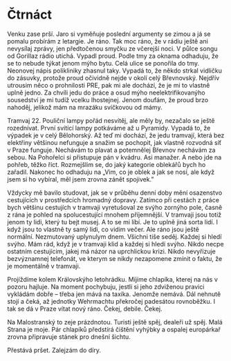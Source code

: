 # Čtrnáct

Venku zase prší. Jaro si vyměňuje poslední argumenty se zimou a já se pomalu probírám z letargie. Je ráno. Tak moc ráno, že v rádiu ještě ani nevysílaj zprávy, jen předtočenou smyčku ze včerejší noci. V půlce songu od Gorillaz rádio utichá. Vypadl proud. Podle tmy za oknama odhaduju, že se to nebude týkat jenom mýho bytu. Celá ulice se ponořila do tmy. Neonovej nápis polikliniky zhasnul taky. Vypadá to, že někdo strkal vidličku do zásuvky, protože proud očividně nejde v okolí celý Břevnovský. Nejdřív utrousim něco o prohnilosti PRE, pak mi ale dochází, že je mi to vlastně uplně jedno. Za chvíli jedu do práce a osud mýho neelektrifikovanýho sousedství je mi tudíž vcelku lhostejnej. Jenom doufám, že proud brzo nahoděj, jelikož mám na mrazáku svíčkovou od mámy.

Tramvaj 22. Pouliční lampy pořád nesvítěj, ale měly by, nezačalo se ještě rozednívat. První svítící lampy potkáváme až u Pyramidy. Vypadá to, že výpadek je v celý Bělohorský. Až teď mi dochází, že jedu tramvají, která bez elektřiny většinou nefunguje a snažim se pochopit, jak vlastně rozvodná síť v Praze funguje. Nechávám to plavat a potemnělej Břevnov nechávám za sebou. Na Pohořelci si přistupuje pán v kvádru. Asi manažer. A nebo jde na pohřeb, těžko říct. Rozmejšlim se, do jaký kategorie oblekářů bych ho zařadil. Nakonec ho odhaduju na „Vim, co je oblek a jak se nosí, ale když jsem si ho vybíral, měl jsem zrovna zánět spojivek.”

Vždycky mě bavilo studovat, jak se v průběhu denní doby mění osazenstvo cestujících v prostředcích hromadný dopravy. Zatímco při cestách z práce bych většinu cestujích v tramvaji vyretušoval ze svýho zornýho pole, časně z rána je pohled na spolucestující mnohem příjemnější. V tramvaji jsou totiž jenom ty lidi, který tu bejt musej. A to se mi líbí. Je to uplně jiná sorta lidí. I když jsou to vlastně ty samý lidi, co vidim večer. Ale ráno jsou ještě normální. Nezmutovaný uplynulym dnem. Všichni tiše seděj. Každej si hledí svýho. Mám rád, když je v tramvaji klid a každej si hledí svýho. Nikdo necpe ostatním cestujícim, jakej má názor na uprchlickou krizi. Nikdo nevyřizuje bezvýznamnej telefonát, ve kterym se nikdy nezapomene zmínit o faktu, že je momentálně v tramvaji.

Projíždíme kolem Královskýho letohrádku. Míjíme chlapíka, kterej na nás v pozoru hajluje. Na moment pochybuju, jestli si jeho zdviženou pravici vykládám dobře – třeba jen mává na taxíka. Jenomže nemává. Dál nehnutě stojí a čeká, až jednotky Wehrmachtu překročej padesátou rovnoběžku. I tak se dá v Praze vítat nový ráno. Čekej, debile. Čekej.

Na Malostranský to zeje prázdnotou. Turisti ještě spěj, dealeři už spěj. Malá Strana je moje. Pár chlapíků předstírá čištění vyhýbky a ospalej europárkař zrovna připravuje stánek pro dnešní šichtu.

Přestává pršet. Zalejzám do díry.
